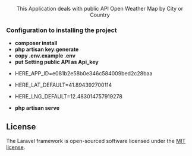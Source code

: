 <p align="center">This Application deals with public API Open Weather Map by City or Country </p>

### Configuration to installing the project

-   **composer install**
-   **php artisan key:generate**
-   **copy .env.example .env**
-   **put Setting public API as Api_key**
-   <p>HERE_APP_ID=e081b2e58b0e346c584009bed2c28baa</p>
-   <p>HERE_LAT_DEFAULT=41.894392700114</p>
-   <p>HERE_LNG_DEFAULT=12.483014757919278</p>
-   **php artisan serve**

## License

The Laravel framework is open-sourced software licensed under the [MIT license](https://opensource.org/licenses/MIT).

